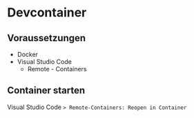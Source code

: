# Devcontainer

## Voraussetzungen

* Docker
* Visual Studio Code
  * Remote - Containers

## Container starten

Visual Studio Code `> Remote-Containers: Reopen in Container`
